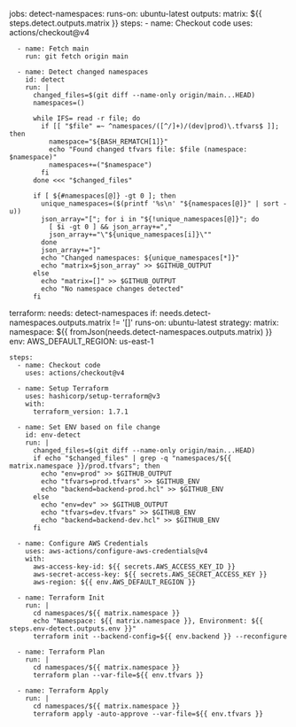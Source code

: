 jobs:
  detect-namespaces:
    runs-on: ubuntu-latest
    outputs:
      matrix: ${{ steps.detect.outputs.matrix }}
    steps:
      - name: Checkout code
        uses: actions/checkout@v4

      - name: Fetch main
        run: git fetch origin main

      - name: Detect changed namespaces
        id: detect
        run: |
          changed_files=$(git diff --name-only origin/main...HEAD)
          namespaces=()

          while IFS= read -r file; do
            if [[ "$file" =~ ^namespaces/([^/]+)/(dev|prod)\.tfvars$ ]]; then
              namespace="${BASH_REMATCH[1]}"
              echo "Found changed tfvars file: $file (namespace: $namespace)"
              namespaces+=("$namespace")
            fi
          done <<< "$changed_files"

          if [ ${#namespaces[@]} -gt 0 ]; then
            unique_namespaces=($(printf '%s\n' "${namespaces[@]}" | sort -u))
            json_array="["; for i in "${!unique_namespaces[@]}"; do
              [ $i -gt 0 ] && json_array+=","
              json_array+="\"${unique_namespaces[i]}\""
            done
            json_array+="]"
            echo "Changed namespaces: ${unique_namespaces[*]}"
            echo "matrix=$json_array" >> $GITHUB_OUTPUT
          else
            echo "matrix=[]" >> $GITHUB_OUTPUT
            echo "No namespace changes detected"
          fi

  terraform:
    needs: detect-namespaces
    if: needs.detect-namespaces.outputs.matrix != '[]'
    runs-on: ubuntu-latest
    strategy:
      matrix:
        namespace: ${{ fromJson(needs.detect-namespaces.outputs.matrix) }}
    env:
      AWS_DEFAULT_REGION: us-east-1

    steps:
      - name: Checkout code
        uses: actions/checkout@v4

      - name: Setup Terraform
        uses: hashicorp/setup-terraform@v3
        with:
          terraform_version: 1.7.1

      - name: Set ENV based on file change
        id: env-detect
        run: |
          changed_files=$(git diff --name-only origin/main...HEAD)
          if echo "$changed_files" | grep -q "namespaces/${{ matrix.namespace }}/prod.tfvars"; then
            echo "env=prod" >> $GITHUB_OUTPUT
            echo "tfvars=prod.tfvars" >> $GITHUB_ENV
            echo "backend=backend-prod.hcl" >> $GITHUB_ENV
          else
            echo "env=dev" >> $GITHUB_OUTPUT
            echo "tfvars=dev.tfvars" >> $GITHUB_ENV
            echo "backend=backend-dev.hcl" >> $GITHUB_ENV
          fi

      - name: Configure AWS Credentials
        uses: aws-actions/configure-aws-credentials@v4
        with:
          aws-access-key-id: ${{ secrets.AWS_ACCESS_KEY_ID }}
          aws-secret-access-key: ${{ secrets.AWS_SECRET_ACCESS_KEY }}
          aws-region: ${{ env.AWS_DEFAULT_REGION }}

      - name: Terraform Init
        run: |
          cd namespaces/${{ matrix.namespace }}
          echo "Namespace: ${{ matrix.namespace }}, Environment: ${{ steps.env-detect.outputs.env }}"
          terraform init --backend-config=${{ env.backend }} --reconfigure

      - name: Terraform Plan
        run: |
          cd namespaces/${{ matrix.namespace }}
          terraform plan --var-file=${{ env.tfvars }}

      - name: Terraform Apply
        run: |
          cd namespaces/${{ matrix.namespace }}
          terraform apply -auto-approve --var-file=${{ env.tfvars }}
